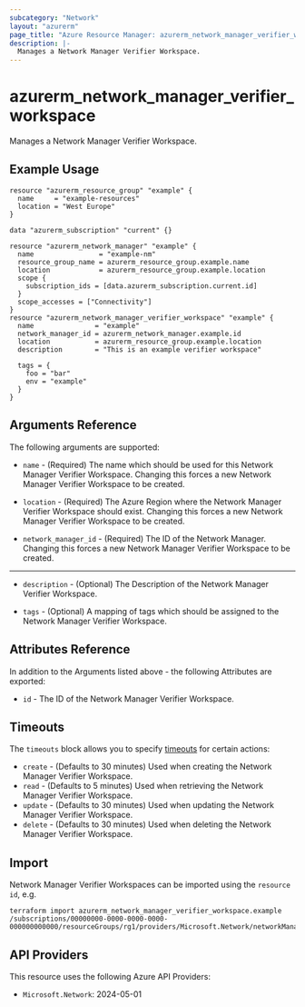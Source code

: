 ```yaml
---
subcategory: "Network"
layout: "azurerm"
page_title: "Azure Resource Manager: azurerm_network_manager_verifier_workspace"
description: |-
  Manages a Network Manager Verifier Workspace.
---
```


# azurerm_network_manager_verifier_workspace

Manages a Network Manager Verifier Workspace.

## Example Usage

```hcl
resource "azurerm_resource_group" "example" {
  name     = "example-resources"
  location = "West Europe"
}

data "azurerm_subscription" "current" {}

resource "azurerm_network_manager" "example" {
  name                = "example-nm"
  resource_group_name = azurerm_resource_group.example.name
  location            = azurerm_resource_group.example.location
  scope {
    subscription_ids = [data.azurerm_subscription.current.id]
  }
  scope_accesses = ["Connectivity"]
}
resource "azurerm_network_manager_verifier_workspace" "example" {
  name               = "example"
  network_manager_id = azurerm_network_manager.example.id
  location           = azurerm_resource_group.example.location
  description        = "This is an example verifier workspace"

  tags = {
    foo = "bar"
    env = "example"
  }
}
```

## Arguments Reference

The following arguments are supported:

* `name` - (Required) The name which should be used for this Network Manager Verifier Workspace. Changing this forces a new Network Manager Verifier Workspace to be created.

* `location` - (Required) The Azure Region where the Network Manager Verifier Workspace should exist. Changing this forces a new Network Manager Verifier Workspace to be created.

* `network_manager_id` - (Required) The ID of the Network Manager. Changing this forces a new Network Manager Verifier Workspace to be created.

---

* `description` - (Optional) The Description of the Network Manager Verifier Workspace.

* `tags` - (Optional) A mapping of tags which should be assigned to the Network Manager Verifier Workspace.

## Attributes Reference

In addition to the Arguments listed above - the following Attributes are exported:

* `id` - The ID of the Network Manager Verifier Workspace.

## Timeouts

The `timeouts` block allows you to specify [timeouts](https://www.terraform.io/language/resources/syntax#operation-timeouts) for certain actions:

* `create` - (Defaults to 30 minutes) Used when creating the Network Manager Verifier Workspace.
* `read` - (Defaults to 5 minutes) Used when retrieving the Network Manager Verifier Workspace.
* `update` - (Defaults to 30 minutes) Used when updating the Network Manager Verifier Workspace.
* `delete` - (Defaults to 30 minutes) Used when deleting the Network Manager Verifier Workspace.

## Import

Network Manager Verifier Workspaces can be imported using the `resource id`, e.g.

```shell
terraform import azurerm_network_manager_verifier_workspace.example /subscriptions/00000000-0000-0000-0000-000000000000/resourceGroups/rg1/providers/Microsoft.Network/networkManagers/manager1/verifierWorkspaces/workspace1
```

## API Providers
<!-- This section is generated, changes will be overwritten -->
This resource uses the following Azure API Providers:

* `Microsoft.Network`: 2024-05-01
